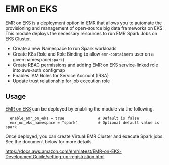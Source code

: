 # EMR on EKS

EMR on EKS is a deployment option in EMR that allows you to automate the provisioning and management of open-source big data frameworks on EKS.
This module deploys the necessary resources to run EMR Spark Jobs on EKS Cluster.

- Create a new Namespace to run Spark workloads
- Create K8s Role and Role Binding to allow `emr-containers` user on a given namespace(`spark`)
- Create RBAC permissions and adding EMR on EKS service-linked role into aws-auth configmap
- Enables IAM Roles for Service Account (IRSA)
- Update trust relationship for job execution role

## Usage

[EMR on EKS](modules/emr-on-eks/README.md) can be deployed by enabling the module via the following.


```hcl
  enable_emr_on_eks = true               # Default is false
  emr_on_eks_namespace = "spark"         # Optional default value is spark
```

Once deployed, you can create Virtual EMR Cluster and execute Spark jobs. See the document below for more details.

https://docs.aws.amazon.com/emr/latest/EMR-on-EKS-DevelopmentGuide/setting-up-registration.html
